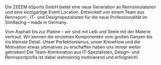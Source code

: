 Die ZEEEM eSports GmbH bietet eine neue Generation an Rennsimulatoren und eine einzigartige Event Location. Entwickelt von einem Team aus Rennsport-, IT- und Designspezialisten für die neue Professionalität im SimRacing – made in Germany.

Vom Asphalt bis zur Platine – wir sind mit Leib und Seele mit der Materie vertraut. Wir kennen die einzelnen Komponenten vom großen Ganzen bis ins kleinste Detail. Unser Perfektionismus, unser KnowHow und die Motivation etwas ultimatives zu erschaffen haben uns immer weiter getrieben! Die Team-Kombination aus IT-Spezialisten, Design- und Rennsportprofis ist dabei wahnsinnig motivierend und erfolgreich!
